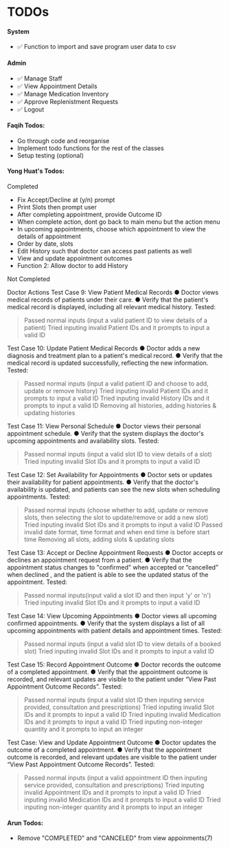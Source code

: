 # TODOs

#### System

* ✅ Function to import and save program user data to csv

#### Admin

* ✅ Manage Staff
* ✅ View Appointment Details
* ✅ Manage Medication Inventory
* ✅ Approve Replenistment Requests
* ✅ Logout

#### Faqih Todos:

* Go through code and reorganise
* Implement todo functions for the rest of the classes
* Setup testing (optional)

#### Yong Huat's Todos:

Completed
* Fix Accept/Decline at (y/n) prompt
* Print Slots then prompt user
* After completing appointment, provide Outcome ID
* When complete action, dont go back to main menu but the action menu
* In upcoming appointments, choose which appointment to view the details of appointment
* Order by date, slots
* Edit History such that doctor can access past patients as well
* View and update appointment outcomes
* Function 2: Allow doctor to add History

Not Completed

Doctor Actions 
Test Case 9: View Patient Medical Records 
● Doctor views medical records of patients under their care. 
● Verify that the patient's medical record is displayed, including all relevant medical history. 
Tested: 
>Passed normal inputs (input a valid patient ID to view details of a patient)
>Tried inputing invalid Patient IDs and it prompts to input a valid ID

Test Case 10: Update Patient Medical Records 
● Doctor adds a new diagnosis and treatment plan to a patient's medical record. 
● Verify that the medical record is updated successfully, reflecting the new information.
Tested:
>Passed normal inputs (input a valid patient ID and choose to add, update or remove history)
>Tried inputing invalid Patient IDs and it prompts to input a valid ID
>Tried inputing invalid History IDs and it prompts to input a valid ID
>Removing all histories, adding histories & updating histories

Test Case 11: View Personal Schedule 
● Doctor views their personal appointment schedule. 
● Verify that the system displays the doctor's upcoming appointments and availability slots.
Tested:
>Passed normal inputs (input a valid slot ID to view details of a slot)
>Tried inputing invalid Slot IDs and it prompts to input a valid ID

Test Case 12: Set Availability for Appointments 
● Doctor sets or updates their availability for patient appointments. 
● Verify that the doctor's availability is updated, and patients can see the new slots when scheduling appointments. 
Tested:
>Passed normal inputs (choose whether to add, update or remove slots, then selecting the slot to update/remove or add a new slot)
>Tried inputing invalid Slot IDs and it prompts to input a valid ID
>Passed invalid date format, time format and when end time is before start time
>Removing all slots, adding slots & updating slots

Test Case 13: Accept or Decline Appointment Requests 
● Doctor accepts or declines an appointment request from a patient. 
● Verify that the appointment status changes to "confirmed" when accepted or “cancelled” when declined , and the patient is able to see the updated status of the appointment. 
Tested:
>Passed normal inputs(input valid a slot ID and then input 'y' or 'n')
>Tried inputing invalid Slot IDs and it prompts to input a valid ID

Test Case 14: View Upcoming Appointments 
● Doctor views all upcoming confirmed appointments. 
● Verify that the system displays a list of all upcoming appointments with patient details and appointment times.
Tested:
>Passed normal inputs (input a valid slot ID to view details of a booked slot)
>Tried inputing invalid Slot IDs and it prompts to input a valid ID

Test Case 15: Record Appointment Outcome 
● Doctor records the outcome of a completed appointment. 
● Verify that the appointment outcome is recorded, and relevant updates are visible to the patient under “View Past Appointment Outcome Records”.
Tested:
>Passed normal inputs (input a valid slot ID then inputing service provided, consultation and prescriptions)
>Tried inputing invalid Slot IDs and it prompts to input a valid ID
>Tried inputing invalid Medication IDs and it prompts to input a valid ID
>Tried inputing non-integer quantity and it prompts to input an integer

Test Case: View and Update Appointment Outcome
● Doctor updates the outcome of a completed appointment. 
● Verify that the appointment outcome is recorded, and relevant updates are visible to the patient under “View Past Appointment Outcome Records”.
Tested:
>Passed normal inputs (input a valid appointment ID then inputing service provided, consultation and prescriptions)
>Tried inputing invalid Appointment IDs and it prompts to input a valid ID
>Tried inputing invalid Medication IDs and it prompts to input a valid ID
>Tried inputing non-integer quantity and it prompts to input an integer

#### Arun Todos:

* Remove "COMPLETED" and "CANCELED" from view appoinments(7)
